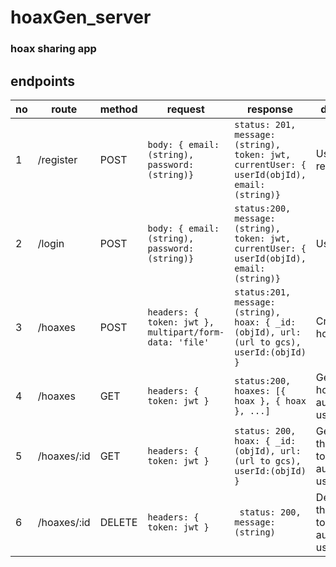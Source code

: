 # hoaxGen_server
### hoax sharing app

## endpoints

|no|route|method|request|response|description|
|---|---|---|---|---|---|
1|/register|POST|```body: { email:(string), password: (string)} ```|```status: 201, message: (string), token: jwt, currentUser: { userId(objId), email:(string)} ```|User registration
2|/login|POST|```body: { email:(string), password: (string)} ```| ```status:200, message: (string), token: jwt, currentUser: { userId(objId), email:(string)} ```| User login
3|/hoaxes|POST|```headers: { token: jwt }, multipart/form-data: 'file' ```|```status:201, message: (string), hoax: { _id:(objId), url: (url to gcs), userId:(objId) } ```|Create a hoax
4|/hoaxes|GET|```headers: { token: jwt } ```|```status:200, hoaxes: [{ hoax }, { hoax }, ...] ```| Get all hoaxes by authenticated userId
5|/hoaxes/:id|GET|```headers: { token: jwt } ```|```status: 200, hoax: { _id:(objId), url: (url to gcs), userId:(objId) } ```| Get a hoax that belongs to the authenticated user by id
6|/hoaxes/:id|DELETE|```headers: { token: jwt } ```|``` status: 200, message:(string)```|Delete a hoax that belongs to the authenticated user by id
